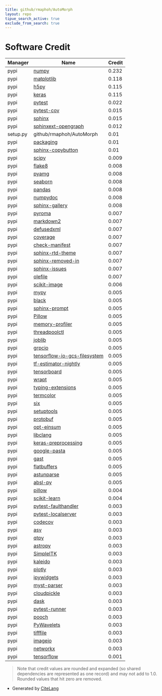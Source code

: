 ```yaml
---
title: github/rmaphoh/AutoMorph
layout: repo
tipue_search_active: true
exclude_from_search: true
---
```

# Software Credit

|Manager|Name|Credit|
|-------|----|------|
|pypi|[numpy](https://www.numpy.org)|0.232|
|pypi|[matplotlib](https://matplotlib.org)|0.118|
|pypi|[h5py](http://www.h5py.org)|0.115|
|pypi|[keras](https://keras.io/)|0.115|
|pypi|[pytest](https://pypi.org/project/pytest)|0.022|
|pypi|[pytest-cov](https://github.com/pytest-dev/pytest-cov)|0.015|
|pypi|[sphinx](https://pypi.org/project/sphinx)|0.015|
|pypi|[sphinxext-opengraph](https://pypi.org/project/sphinxext-opengraph)|0.012|
|setup.py|github/rmaphoh/AutoMorph|0.01|
|pypi|[packaging](https://pypi.org/project/packaging)|0.01|
|pypi|[sphinx-copybutton](https://pypi.org/project/sphinx-copybutton)|0.01|
|pypi|[scipy](https://www.scipy.org)|0.009|
|pypi|[flake8](https://pypi.org/project/flake8)|0.008|
|pypi|[pyamg](https://pypi.org/project/pyamg)|0.008|
|pypi|[seaborn](https://pypi.org/project/seaborn)|0.008|
|pypi|[pandas](https://pypi.org/project/pandas)|0.008|
|pypi|[numpydoc](https://pypi.org/project/numpydoc)|0.008|
|pypi|[sphinx-gallery](https://pypi.org/project/sphinx-gallery)|0.008|
|pypi|[pyroma](https://pypi.org/project/pyroma)|0.007|
|pypi|[markdown2](https://pypi.org/project/markdown2)|0.007|
|pypi|[defusedxml](https://pypi.org/project/defusedxml)|0.007|
|pypi|[coverage](https://pypi.org/project/coverage)|0.007|
|pypi|[check-manifest](https://pypi.org/project/check-manifest)|0.007|
|pypi|[sphinx-rtd-theme](https://pypi.org/project/sphinx-rtd-theme)|0.007|
|pypi|[sphinx-removed-in](https://pypi.org/project/sphinx-removed-in)|0.007|
|pypi|[sphinx-issues](https://pypi.org/project/sphinx-issues)|0.007|
|pypi|[olefile](https://pypi.org/project/olefile)|0.007|
|pypi|[scikit-image](https://scikit-image.org)|0.006|
|pypi|[mypy](https://pypi.org/project/mypy)|0.005|
|pypi|[black](https://pypi.org/project/black)|0.005|
|pypi|[sphinx-prompt](https://pypi.org/project/sphinx-prompt)|0.005|
|pypi|[Pillow](https://pypi.org/project/Pillow)|0.005|
|pypi|[memory-profiler](https://pypi.org/project/memory-profiler)|0.005|
|pypi|[threadpoolctl](https://pypi.org/project/threadpoolctl)|0.005|
|pypi|[joblib](https://pypi.org/project/joblib)|0.005|
|pypi|[grpcio](https://pypi.org/project/grpcio)|0.005|
|pypi|[tensorflow-io-gcs-filesystem](https://pypi.org/project/tensorflow-io-gcs-filesystem)|0.005|
|pypi|[tf-estimator-nightly](https://pypi.org/project/tf-estimator-nightly)|0.005|
|pypi|[tensorboard](https://pypi.org/project/tensorboard)|0.005|
|pypi|[wrapt](https://pypi.org/project/wrapt)|0.005|
|pypi|[typing-extensions](https://pypi.org/project/typing-extensions)|0.005|
|pypi|[termcolor](https://pypi.org/project/termcolor)|0.005|
|pypi|[six](https://pypi.org/project/six)|0.005|
|pypi|[setuptools](https://pypi.org/project/setuptools)|0.005|
|pypi|[protobuf](https://pypi.org/project/protobuf)|0.005|
|pypi|[opt-einsum](https://pypi.org/project/opt-einsum)|0.005|
|pypi|[libclang](https://pypi.org/project/libclang)|0.005|
|pypi|[keras-preprocessing](https://pypi.org/project/keras-preprocessing)|0.005|
|pypi|[google-pasta](https://pypi.org/project/google-pasta)|0.005|
|pypi|[gast](https://pypi.org/project/gast)|0.005|
|pypi|[flatbuffers](https://pypi.org/project/flatbuffers)|0.005|
|pypi|[astunparse](https://pypi.org/project/astunparse)|0.005|
|pypi|[absl-py](https://pypi.org/project/absl-py)|0.005|
|pypi|[pillow](https://python-pillow.org)|0.004|
|pypi|[scikit-learn](http://scikit-learn.org)|0.004|
|pypi|[pytest-faulthandler](https://pypi.org/project/pytest-faulthandler)|0.003|
|pypi|[pytest-localserver](https://pypi.org/project/pytest-localserver)|0.003|
|pypi|[codecov](https://pypi.org/project/codecov)|0.003|
|pypi|[asv](https://pypi.org/project/asv)|0.003|
|pypi|[qtpy](https://pypi.org/project/qtpy)|0.003|
|pypi|[astropy](https://pypi.org/project/astropy)|0.003|
|pypi|[SimpleITK](https://pypi.org/project/SimpleITK)|0.003|
|pypi|[kaleido](https://pypi.org/project/kaleido)|0.003|
|pypi|[plotly](https://pypi.org/project/plotly)|0.003|
|pypi|[ipywidgets](https://pypi.org/project/ipywidgets)|0.003|
|pypi|[myst-parser](https://pypi.org/project/myst-parser)|0.003|
|pypi|[cloudpickle](https://pypi.org/project/cloudpickle)|0.003|
|pypi|[dask](https://pypi.org/project/dask)|0.003|
|pypi|[pytest-runner](https://pypi.org/project/pytest-runner)|0.003|
|pypi|[pooch](https://pypi.org/project/pooch)|0.003|
|pypi|[PyWavelets](https://pypi.org/project/PyWavelets)|0.003|
|pypi|[tifffile](https://pypi.org/project/tifffile)|0.003|
|pypi|[imageio](https://pypi.org/project/imageio)|0.003|
|pypi|[networkx](https://pypi.org/project/networkx)|0.003|
|pypi|[tensorflow](https://www.tensorflow.org/)|0.001|


> Note that credit values are rounded and expanded (so shared dependencies are represented as one record) and may not add to 1.0. Rounded values that hit zero are removed.


- Generated by [CiteLang](https://github.com/vsoch/citelang)
